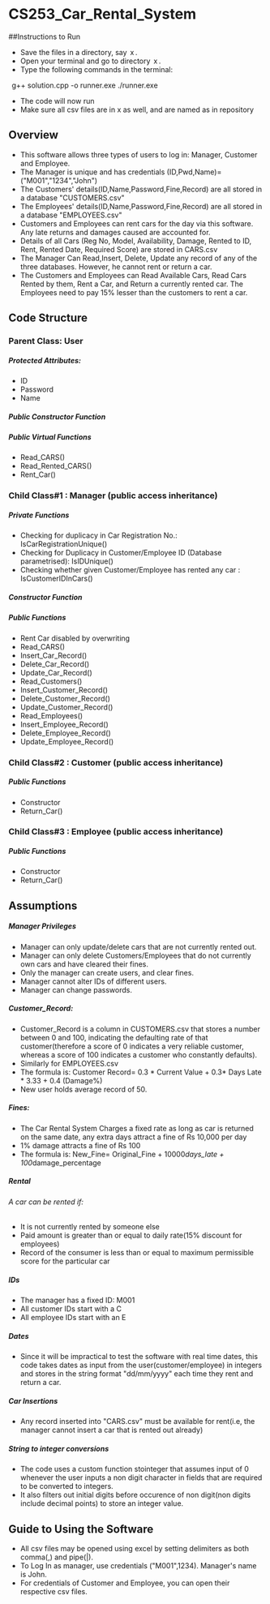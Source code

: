 
# CS253_Car_Rental_System
##Instructions to Run
- ⁠Save the files in a directory, say ⁠ x ⁠.
- ⁠Open your terminal and go to directory ⁠ x ⁠.
- Type the following commands in the terminal:
  
  
⁠   g++ solution.cpp -o runner.exe
  ./runner.exe
   ⁠
- The code will now run
- Make sure all csv files are in x as well, and are named as in repository

## Overview 
- This software allows three types of users to log in: Manager, Customer and Employee.
- The Manager is unique and has credentials (ID,Pwd,Name)=("M001","1234","John")
- The Customers' details(ID,Name,Password,Fine,Record) are all stored in a database "CUSTOMERS.csv"
- The Employees' details(ID,Name,Password,Fine,Record) are all stored in a database "EMPLOYEES.csv"
- Customers and Employees can rent cars for the day via this software. Any late returns and damages caused are accounted for.
- Details of all Cars (Reg No, Model, Availability, Damage, Rented to ID, Rent, Rented Date, Required Score) are stored in CARS.csv
- The Manager Can Read,Insert, Delete, Update any record of any of the three databases. However, he cannot rent or return a car.
- The Customers and Employees can Read Available Cars, Read Cars Rented by them, Rent a Car, and Return a currently rented car. The Employees need to pay 15% lesser than the customers to rent a car.
## Code Structure
### Parent Class: User
##### Protected Attributes:
- ID
- Password
- Name
##### Public Constructor Function
##### Public Virtual Functions
- Read_CARS()
- Read_Rented_CARS()
- Rent_Car()
### Child Class#1 : Manager (public access inheritance)
##### Private Functions
- Checking for duplicacy in Car Registration No.: IsCarRegistrationUnique()
- Checking for Duplicacy in Customer/Employee ID (Database parametrised): IsIDUnique()
- Checking whether given Customer/Employee has rented any car : IsCustomerIDInCars()
##### Constructor Function
##### Public Functions
- Rent Car disabled by overwriting
- Read_CARS()
- Insert_Car_Record()
- Delete_Car_Record()
- Update_Car_Record()
- Read_Customers()
- Insert_Customer_Record()
- Delete_Customer_Record()
- Update_Customer_Record()
- Read_Employees()
- Insert_Employee_Record()
- Delete_Employee_Record()
- Update_Employee_Record()
### Child Class#2 : Customer (public access inheritance)
##### Public Functions
- Constructor
- Return_Car()
 
### Child Class#3 : Employee (public access inheritance)
##### Public Functions
- Constructor
- Return_Car()

## Assumptions
##### Manager Privileges
- Manager can only update/delete cars that are not currently rented out.
- Manager can only delete Customers/Employees that do not currently own cars and have cleared their fines.
- Only the manager can create users, and clear fines.
- Manager cannot alter IDs of different users.
- Manager can change passwords.
##### Customer_Record: 
- Customer_Record is a column in CUSTOMERS.csv that stores a number between 0 and 100, indicating the defaulting rate of that customer(therefore a score of 0 indicates a very reliable customer, whereas a score of 100 indicates a customer who constantly defaults).
- Similarly for EMPLOYEES.csv
- The formula is: Customer Record= 0.3 * Current Value + 0.3* Days Late * 3.33 + 0.4 (Damage%)
- New user holds average record of 50.
##### Fines:
- The Car Rental System Charges a fixed rate as long as car is returned on the same date, any extra days attract a fine of Rs 10,000 per day
- 1% damage attracts a fine of Rs 100 
- The formula is: New_Fine= Original_Fine + 10000*days_late + 100*damage_percentage

##### Rental
###### A car can be rented if:
- It is not currently rented by someone else
- Paid amount is greater than or equal to daily rate(15% discount for employees)
- Record of the consumer is less than or equal to maximum permissible score for the particular car

##### IDs
- The manager has a fixed ID: M001
- All customer IDs start with a C
- All employee IDs start with an E

##### Dates
- Since it will be impractical to test the software with real time dates, this code takes dates as input from the user(customer/employee) in integers and stores in the string format "dd/mm/yyyy" each time they rent and return a car.

##### Car Insertions
- Any record inserted into "CARS.csv" must be available for rent(i.e, the manager cannot insert a car that is rented out already)

##### String to integer conversions
- The code uses a custom function stointeger that assumes input of 0 whenever the user inputs a non digit character in fields that are required to be converted to integers.
- It also filters out initial digits before occurence of non digit(non digits include decimal points) to store an integer value.



## Guide to Using the Software
- All csv files may be opened using excel by setting delimiters as both comma(,) and pipe(|).
- To Log In as manager, use credentials ("M001",1234). Manager's name is John.
- For credentials of Customer and Employee, you can open their respective csv files.


